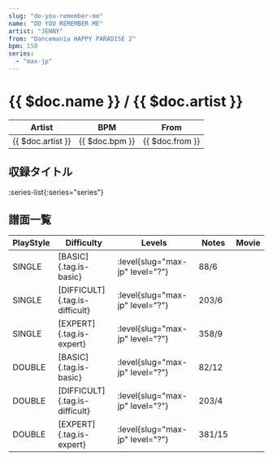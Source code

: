 ```yaml
---
slug: "do-you-remember-me"
name: "DO YOU REMEMBER ME"
artist: "JENNY"
from: "Dancemania HAPPY PARADISE 2"
bpm: 150
series:
  - "max-jp"
---
```


# {{ $doc.name }} / {{ $doc.artist }}

|Artist|BPM|From|
|------|---|----|
|{{ $doc.artist }}|{{ $doc.bpm }}|{{ $doc.from }}|

## 収録タイトル

:series-list{:series="series"}

## 譜面一覧

|PlayStyle|Difficulty|Levels|Notes|Movie|
|---------|----------|------|-----|-----|
|SINGLE|[BASIC]{.tag.is-basic}|<div class="field is-grouped is-grouped-multiline"> :level{slug="max-jp" level="?"}</div>|88/6||
|SINGLE|[DIFFICULT]{.tag.is-difficult}|<div class="field is-grouped is-grouped-multiline"> :level{slug="max-jp" level="?"}</div>|203/6||
|SINGLE|[EXPERT]{.tag.is-expert}|<div class="field is-grouped is-grouped-multiline"> :level{slug="max-jp" level="?"}</div>|358/9||
|DOUBLE|[BASIC]{.tag.is-basic}|<div class="field is-grouped is-grouped-multiline"> :level{slug="max-jp" level="?"}</div>|82/12||
|DOUBLE|[DIFFICULT]{.tag.is-difficult}|<div class="field is-grouped is-grouped-multiline"> :level{slug="max-jp" level="?"}</div>|203/4||
|DOUBLE|[EXPERT]{.tag.is-expert}|<div class="field is-grouped is-grouped-multiline"> :level{slug="max-jp" level="?"}</div>|381/15||

